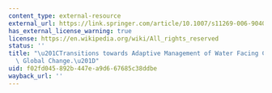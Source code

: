 ```yaml
---
content_type: external-resource
external_url: https://link.springer.com/article/10.1007/s11269-006-9040-4
has_external_license_warning: true
license: https://en.wikipedia.org/wiki/All_rights_reserved
status: ''
title: "\u201CTransitions towards Adaptive Management of Water Facing Climate and\
  \ Global Change.\u201D"
uid: f02fd045-892b-447e-a9d6-67685c38ddbe
wayback_url: ''
---
```

